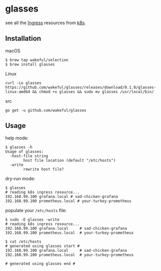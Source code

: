 # glasses

see all the [Ingress](https://kubernetes.io/docs/concepts/services-networking/ingress/) resources from [k8s](https://kubernetes.io/).


## Installation

macOS
```
$ brew tap wakeful/selection
$ brew install glasses
```

Linux
```
curl -Lo glasses https://github.com/wakeful/glasses/releases/download/0.1.0/glasses-linux-amd64 && chmod +x glasses && sudo mv glasses /usr/local/bin/
```

src
```
go get -u github.com/wakeful/glasses
```

## Usage

help mode:
```
$ glasses -h
Usage of glasses:
  -host-file string
        host file location (default "/etc/hosts")
  -write
        rewrite host file?
```

dry-run mode:
```
$ glasses
# reading k8s ingress resource...
192.168.99.100 grafana.local # sad-chicken-grafana
192.168.99.100 prometheus.local # your-turkey-prometheus
```

populate your `/etc/hosts` file:
```
$ sudo -E glasses -write
# reading k8s ingress resource...
192.168.99.100 grafana.local     # sad-chicken-grafana
192.168.99.100 prometheus.local  # your-turkey-prometheus

$ cat /etc/hosts
# generated using glasses start #
192.168.99.100 grafana.local     # sad-chicken-grafana
192.168.99.100 prometheus.local  # your-turkey-prometheus

# generated using glasses end #
```